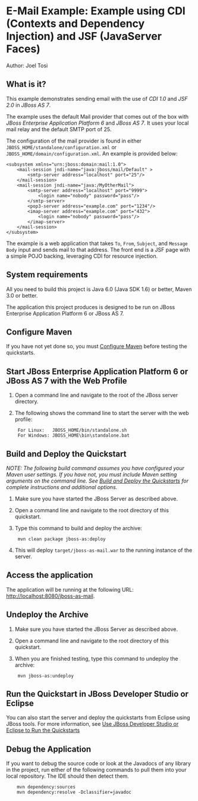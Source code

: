 E-Mail Example: Example using CDI (Contexts and Dependency Injection) and JSF (JavaServer Faces)
================================================================================================
Author: Joel Tosi

What is it?
-----------

This example demonstrates sending email with the use of *CDI 1.0* and *JSF 2.0* in *JBoss AS 7*.

The example uses the default Mail provider that comes out of the box with *JBoss Enterprise Application Platform 6* and *JBoss AS 7*.  It uses your local mail relay and the default SMTP port of 25.

The configuration of the mail provider is found in either `JBOSS_HOME/standalone/configuration.xml` or `JBOSS_HOME/domain/configuration.xml`. An example is provided below:

    <subsystem xmlns="urn:jboss:domain:mail:1.0">
        <mail-session jndi-name="java:jboss/mail/Default" >
            <smtp-server address="localhost" port="25"/>
        </mail-session>
        <mail-session jndi-name="java:/MyOtherMail">
            <smtp-server address="localhost" port="9999">
                <login name="nobody" password="pass"/>
            </smtp-server>
            <pop3-server address="example.com" port="1234"/>
            <imap-server address="example.com" port="432">
                <login name="nobody" password="pass"/>
            </imap-server>
        </mail-session>
    </subsystem>

The example is a web application that takes `To`, `From`, `Subject`, and `Message Body` input and sends mail to that address. The front end is a JSF page with a simple POJO backing, leveraging CDI for resource injection.

System requirements
-------------------

All you need to build this project is Java 6.0 (Java SDK 1.6) or better, Maven 3.0 or better.

The application this project produces is designed to be run on JBoss Enterprise Application Platform 6 or JBoss AS 7. 

 
Configure Maven
---------------

If you have not yet done so, you must [Configure Maven](../README.html/#mavenconfiguration) before testing the quickstarts.


Start JBoss Enterprise Application Platform 6 or JBoss AS 7 with the Web Profile
-------------------------

1. Open a command line and navigate to the root of the JBoss server directory.
2. The following shows the command line to start the server with the web profile:

        For Linux:   JBOSS_HOME/bin/standalone.sh
        For Windows: JBOSS_HOME\bin\standalone.bat

 
Build and Deploy the Quickstart
-------------------------

_NOTE: The following build command assumes you have configured your Maven user settings. If you have not, you must include Maven setting arguments on the command line. See [Build and Deploy the Quickstarts](../README.html/#buildanddeploy) for complete instructions and additional options._

1. Make sure you have started the JBoss Server as described above.
2. Open a command line and navigate to the root directory of this quickstart.
3. Type this command to build and deploy the archive:

        mvn clean package jboss-as:deploy

4. This will deploy `target/jboss-as-mail.war` to the running instance of the server.


Access the application 
---------------------

The application will be running at the following URL: <http://localhost:8080/jboss-as-mail>. 


Undeploy the Archive
--------------------

1. Make sure you have started the JBoss Server as described above.
2. Open a command line and navigate to the root directory of this quickstart.
3. When you are finished testing, type this command to undeploy the archive:

        mvn jboss-as:undeploy


Run the Quickstart in JBoss Developer Studio or Eclipse
-------------------------------------
You can also start the server and deploy the quickstarts from Eclipse using JBoss tools. For more information, see [Use JBoss Developer Studio or Eclipse to Run the Quickstarts](../README.html/#useeclipse) 


Debug the Application
------------------------------------

If you want to debug the source code or look at the Javadocs of any library in the project, run either of the following commands to pull them into your local repository. The IDE should then detect them.

        mvn dependency:sources
        mvn dependency:resolve -Dclassifier=javadoc
